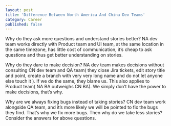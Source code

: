 ```yaml
---
layout: post
title: 'Difference Between North America And China Dev Teams'
category: Career
published: false
---
```


Why do they ask more questions and understand stories better?
NA dev team works directly with Product team and UI team, at the same location in the same timezone, has little cost of communication, it’s cheap to ask questions and thus get better understanding on stories.

Why do they dare to make decision?
NA dev team makes decisions without consulting CN dev team and QA team( they close Jira tickets, edit story title and point, create a branch with very very long name and do not let anyone else touch it ). If we do the same, they blame us. This also applies to Product team( NA BA outweighs CN BA). We simply don’t have the power to make decisions, that’s why.

Why are we always fixing bugs instead of taking stories?
CN dev team work alongside QA team, and it’s more likely we will be pointed to fix the bugs they find. That’s why we fix more bugs. Then why do we take less stories? Consider the answers for above questions.